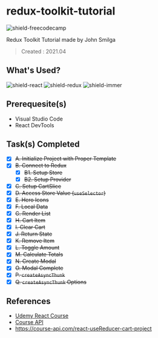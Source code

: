 # redux-toolkit-tutorial

![shield-freecodecamp][shield-freecodecamp]

Redux Toolkit Tutorial made by John Smilga
> Created : 2021.04

## What's Used?

![shield-react][shield-react]
![shield-redux][shield-redux]
![shield-immer][sheild-immer]

## Prerequesite(s)

- Visual Studio Code
- React DevTools

## Task(s) Completed
- [x] ~~A. Initialize Project with Proper Template~~
- [x] ~~B. Connect to Redux~~
    - [x] ~~B1. Setup Store~~
    - [x] ~~B2. Setup Provider~~
- [x] ~~C. Setup CartSlice~~
- [x] ~~D. Access Store Value (`useSelector`)~~ 
- [x] ~~E. Hero Icons~~
- [x] ~~F. Local Data~~
- [x] ~~G. Render List~~
- [x] ~~H. Cart Item~~
- [x] ~~I. Clear Cart~~
- [x] ~~J. Return State~~
- [x] ~~K. Remove Item~~
- [x] ~~L. Toggle Amount~~
- [x] ~~M. Calculate Totals~~
- [x] ~~N. Create Modal~~
- [x] ~~O. Modal Complete~~
- [x] ~~P. `createAsyncThunk`~~
- [x] ~~Q. `createAsyncThunk` Options~~

## References

- [Udemy React Course](https://www.udemy.com/course/react-tutorial-and-projects-course/?referralCode=FEE6A921AF07E2563CEF)
- [Course API](https://course-api.com/)
- https://course-api.com/react-useReducer-cart-project


[shield-react]: https://img.shields.io/badge/react-17.x-61DAFB?logo=react&logoColor=61DAFB&style=flat-square
[shield-redux]: https://img.shields.io/badge/redux-1.8.x-764ABC?logo=redux&logoColor=764ABC&style=flat-square

[sheild-immer]: https://img.shields.io/badge/immer-9.x-00E7C3?logo=immer&logoColor=00E7C3&style=flat-square

[shield-freecodecamp]: https://img.shields.io/badge/Freecodecamp-%23123.svg?&style=for-the-badge&logo=freecodecamp&logoColor=green